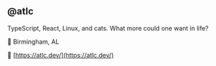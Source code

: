## @atlc 

TypeScript, React, Linux, and cats. What more could one want in life?

📍 Birmingham, AL

🔗 [https://atlc.dev/](https://atlc.dev/)
